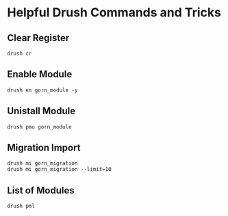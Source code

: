 # Helpful Drush Commands and Tricks

## Clear Register
    drush cr

## Enable Module
    drush en gorn_module -y 
    
## Unistall Module
    drush pmu gorn_module

## Migration Import
    drush mi gorn_migration
    drush mi gorn_migration --limit=10

## List of Modules 
    drush pml

